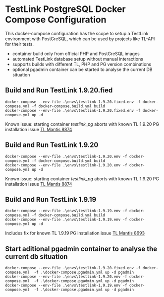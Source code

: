 # TestLink PostgreSQL Docker Compose Configuration

This docker-compose configuration has the scope to setup a TestLink environment with PostGreSQL, which can be used by projects like TL-API for their tests.
- container build only from official PHP and PostGreSQL images
- automated TestLink database setup without manual interactions
- supports builds with different TL, PHP and PG version combinations
- optional pgadmin container can be started to analyse the current DB situation 


## Build and Run TestLink 1.9.20.fied
```
docker-compose --env-file .\envs\testlink-1.9.20.fixed.env -f docker-compose.yml -f docker-compose.build.yml build
docker-compose --env-file .\envs\testlink-1.9.20.fixed.env -f docker-compose.yml up -d
```
Known issue: starting container *testlink_pg* aborts with known TL 1.9.20 PG installation issue [TL Mantis 8874](http://mantis.testlink.org/view.php?id=8874) 
## Build and Run TestLink 1.9.20
```
docker-compose --env-file .\envs\testlink-1.9.20.env -f docker-compose.yml -f docker-compose.build.yml build
docker-compose --env-file .\envs\testlink-1.9.20.env -f docker-compose.yml up -d
```

Known issue: starting container *testlink_pg* aborts with known TL 1.9.20 PG installation issue [TL Mantis 8874](http://mantis.testlink.org/view.php?id=8874) 
## Build and Run TestLink 1.9.19
```
docker-compose --env-file .\envs\testlink-1.9.19.env -f docker-compose.yml -f docker-compose.build.yml build
docker-compose --env-file .\envs\testlink-1.9.19.env -f docker-compose.yml up -d 
```
Includes fix for known TL 1.9.19 PG installation issue [TL Mantis 8693](http://mantis.testlink.org/view.php?id=8693)
## Start aditional pgadmin container to analyse the current db situation
```
docker-compose --env-file .\envs\testlink-1.9.20.fixed.env -f docker-compose.yml  -f .\docker-compose.pgadmin.yml up -d pgadmin
docker-compose --env-file .\envs\testlink-1.9.20.env -f docker-compose.yml  -f .\docker-compose.pgadmin.yml up -d pgadmin
docker-compose --env-file .\envs\testlink-1.9.19.env -f docker-compose.yml  -f .\docker-compose.pgadmin.yml up -d pgadmin

```